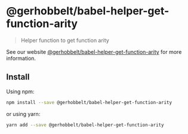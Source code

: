 # @gerhobbelt/babel-helper-get-function-arity

> Helper function to get function arity

See our website [@gerhobbelt/babel-helper-get-function-arity](https://babeljs.io/docs/en/next/babel-helper-get-function-arity.html) for more information.

## Install

Using npm:

```sh
npm install --save @gerhobbelt/babel-helper-get-function-arity
```

or using yarn:

```sh
yarn add --save @gerhobbelt/babel-helper-get-function-arity
```
